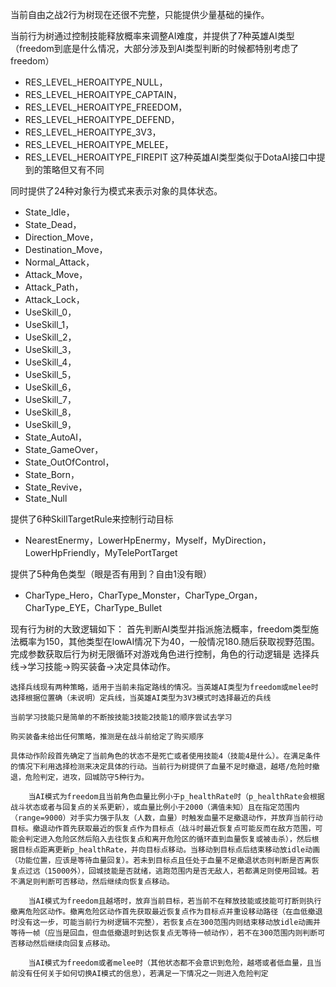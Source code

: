 当前自由之战2行为树现在还很不完整，只能提供少量基础的操作。

当前行为树通过控制技能释放概率来调整AI难度，并提供了7种英雄AI类型（freedom到底是什么情况，大部分涉及到AI类型判断的时候都特别考虑了freedom）
- RES_LEVEL_HEROAITYPE_NULL，
- RES_LEVEL_HEROAITYPE_CAPTAIN，
- RES_LEVEL_HEROAITYPE_FREEDOM，
- RES_LEVEL_HEROAITYPE_DEFEND，
- RES_LEVEL_HEROAITYPE_3V3，
- RES_LEVEL_HEROAITYPE_MELEE，
- RES_LEVEL_HEROAITYPE_FIREPIT
这7种英雄AI类型类似于DotaAI接口中提到的策略但又有不同

同时提供了24种对象行为模式来表示对象的具体状态。
- State_Idle，
- State_Dead，
- Direction_Move，
- Destination_Move，
- Normal_Attack，
- Attack_Move，
- Attack_Path，
- Attack_Lock，
- UseSkill_0，
- UseSkill_1，
- UseSkill_2，
- UseSkill_3，
- UseSkill_4，
- UseSkill_5，
- UseSkill_6，
- UseSkill_7，
- UseSkill_8，
- UseSkill_9，
- State_AutoAI，
- State_GameOver，
- State_OutOfControl，
- State_Born，
- State_Revive，
- State_Null

提供了6种SkillTargetRule来控制行动目标
- NearestEnermy，LowerHpEnermy，Myself，MyDirection，LowerHpFriendly，MyTelePortTarget

提供了5种角色类型（眼是否有用到？自由1没有眼）
- CharType_Hero，CharType_Monster，CharType_Organ，CharType_EYE，CharType_Bullet

现有行为树的大致逻辑如下：
首先判断AI类型并指派施法概率，freedom类型施法概率为150，其他类型在lowAI情况下为40，一般情况180.随后获取视野范围。
完成参数获取后行为树无限循环对游戏角色进行控制，角色的行动逻辑是 选择兵线->学习技能->购买装备->决定具体动作。

	选择兵线现有两种策略，适用于当前未指定路线的情况。当英雄AI类型为freedom或melee时选择根据位置确（未说明）定兵线，当英雄AI类型为3V3模式时选择最近的兵线

	当前学习技能只是简单的不断按技能3技能2技能1的顺序尝试去学习

	购买装备未给出任何策略，推测是在战斗前给定了购买顺序

	具体动作阶段首先确定了当前角色的状态不是死亡或者使用技能4（技能4是什么）。在满足条件的情况下利用选择检测来决定具体的行动。当前行为树提供了血量不足时撤退，越塔/危险时撤退，危险判定，进攻，回城防守5种行为。
		
		当AI模式为freedom且当前角色血量比例小于p_healthRate时（p_healthRate会根据战斗状态或者与回复点的关系更新），或血量比例小于2000（满值未知）且在指定范围内（range=9000）对手实力强于队友（人数，血量）时触发血量不足撤退动作，并放弃当前行动目标。撤退动作首先获取最近的恢复点作为目标点（战斗时最近恢复点可能反而在敌方范围，可能会判定进入危险区然后陷入去往恢复点和离开危险区的循环直到血量恢复或被击杀），然后根据目标点距离更新p_healthRate，并向目标点移动。当移动到目标点后结束移动放idle动画（功能位置，应该是等待血量回复）。若未到目标点且任处于血量不足撤退状态则判断是否离恢复点过远（15000外），回城技能是否就绪，逃跑范围内是否无敌人，若都满足则使用回城。若不满足则判断可否移动，然后继续向恢复点移动。

		当AI模式为freedom且越塔时，放弃当前目标，若当前不在释放技能或技能可打断则执行撤离危险区动作。撤离危险区动作首先获取最近恢复点作为目标点并重设移动路径（在血低撤退时没有这一步，可能当前行为树逻辑不完整），若恢复点在300范围内则结束移动放idle动画并等待一帧（应当是回血，但血低撤退时到达恢复点无等待一帧动作），若不在300范围内则判断可否移动然后继续向回复点移动。

		当AI模式为freedom或者melee时（其他状态都不会意识到危险，越塔或者低血量，且当前没有任何关于如何切换AI模式的信息），若满足一下情况之一则进入危险判定




